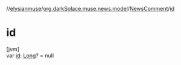 //[elysianmuse](../../../index.md)/[org.darkSolace.muse.news.model](../index.md)/[NewsComment](index.md)/[id](id.md)

# id

[jvm]\
var [id](id.md): [Long](https://kotlinlang.org/api/latest/jvm/stdlib/kotlin/-long/index.html)? = null
